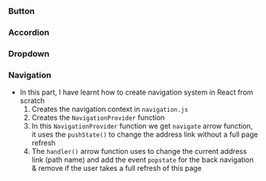 ### Button

### Accordion

### Dropdown

### Navigation

- In this part, I have learnt how to create navigation system in React from scratch
  1. Creates the navigation context in `navigation.js`
  2. Creates the `NavigationProvider` function
  3. In this `NavigationProvider` function we get `navigate` arrow function, it uses the `pushState()` to change the address link without a full page refresh
  4. The `handler()` arrow function uses to change the current address link (path name) and add the event `popstate` for the back navigation & remove if the user takes a full refresh of this page
